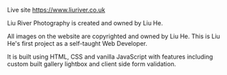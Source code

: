 Live site https://www.liuriver.co.uk

Liu River Photography is created and owned by Liu He.

All images on the website are copyrighted and owned by Liu He. This is Liu He's first project as a self-taught Web Developer.

It is built using HTML, CSS and vanilla JavaScript with features including custom built gallery lightbox and client side form validation.
